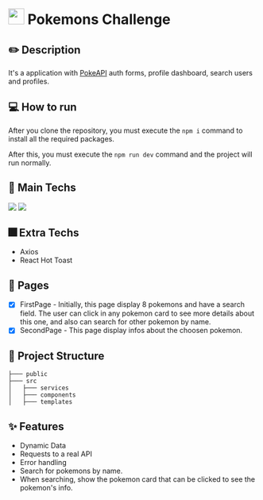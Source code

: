 # <img style="width: 32px; height: 32px; padding-top: 8px;" src="https://cdn-icons-png.flaticon.com/512/188/188918.png" /> Pokemons Challenge

## :pencil2: Description

<p>It's a application with <a href="https://pokeapi.co">PokeAPI</a> auth forms, profile dashboard, search users and profiles.</p>

## :computer: How to run

After you clone the repository, you must execute the `npm i` command to install all the required packages.

After this, you must execute the `npm run dev` command and the project will run normally.

## :iphone: Main Techs

<div style="display: inline-block">
   <img src="https://img.shields.io/badge/React-20232A?style=for-the-badge&logo=react&logoColor=61DAFB" />
   <img src="https://img.shields.io/badge/Axios-2023A?style=for-the-badge&logo=axios&logoColor=black" />
</div>

## :fireworks: Extra Techs

- Axios
- React Hot Toast

## :page_facing_up: Pages

- [x] FirstPage - Initially, this page display 8 pokemons and have a search field. The user can click in any pokemon card to see more details about this one, and also can search for other pokemon by name.
- [x] SecondPage - This page display infos about the choosen pokemon.
      
## :file_folder: Project Structure

```
├─── public
├─── src
│   ├─── services
│   ├─── components
│   ├─── templates
```

## :sparkles: Features

- Dynamic Data
- Requests to a real API
- Error handling
- Search for pokemons by name.
- When searching, show the pokemon card that can be clicked to see the pokemon's info.
